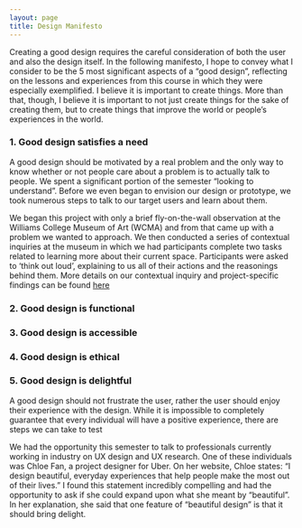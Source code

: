 ```yaml
---
layout: page
title: Design Manifesto
---
```


Creating a good design requires the careful consideration of both the user and also the design itself. In the following manifesto, I hope to convey what I consider to be the 5 most significant aspects of a “good design”, reflecting on the lessons and experiences from this course in which they were especially exemplified. I believe it is important to create things. More than that, though, I believe it is important to not just create things for the sake of creating them, but to create things that improve the world or people’s experiences in the world.

### 1. Good design satisfies a need ###

A good design should be motivated by a real problem and the only way to know whether or not people care about a problem is to actually talk to people. We spent a significant portion of the semester “looking to understand”. Before we even began to envision our design or prototype, we took numerous steps to talk to our target users and learn about them.

We began this project with only a brief fly-on-the-wall observation at the Williams College Museum of Art (WCMA) and from that came up with a problem we wanted to approach. We then conducted a series of contextual inquiries at the museum in which we had participants complete two tasks related to learning more about their current space. Participants were asked to ‘think out loud’, explaining to us all of their actions and the reasonings behind them. More details on our contextual inquiry and project-specific findings can be found [here](https://omondieric.github.io/whereYouArt/contextualReview)

### 2. Good design is functional ###

### 3. Good design is accessible ###

### 4. Good design is ethical ###

### 5. Good design is delightful ###

A good design should not frustrate the user, rather the user should enjoy their experience with the design. While it is impossible to completely guarantee that every individual will have a positive experience, there are steps we can take to test

We had the opportunity this semester to talk to professionals currently working in industry on UX design and UX research. One of these individuals was Chloe Fan, a project designer for Uber. On her website, Chloe states: “I design beautiful, everyday experiences that help people make the most out of their lives.” I found this statement incredibly compelling and had the opportunity to ask if she could expand upon what she meant by “beautiful”. In her explanation, she said that one feature of “beautiful design” is that it should bring delight.
